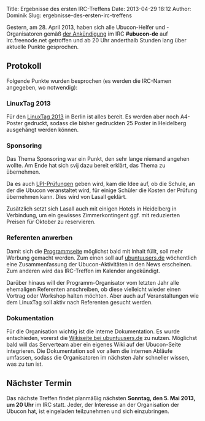 Title: Ergebnisse des ersten IRC-Treffens
Date: 2013-04-29 18:12
Author: Dominik
Slug: ergebnisse-des-ersten-irc-treffens

Gestern, am 28. April 2013, haben sich alle Ubucon-Helfer und
-Organisatoren gemäß [der
Ankündigung](/2013/regelmaessiges-irc-treffen-in-ubucon-de) im IRC
**\#ubucon-de** auf irc.freenode.net getroffen und ab 20 Uhr anderthalb
Stunden lang über aktuelle Punkte gesprochen.


Protokoll
---------


Folgende Punkte wurden besprochen (es werden die IRC-Namen angegeben, wo
notwendig):


### LinuxTag 2013


Für den [LinuxTag 2013](https://www.linuxtag.org/2013/) in Berlin ist
alles bereit. Es werden aber noch A4-Poster gedruckt, sodass die bisher
gedruckten 25 Poster in Heidelberg ausgehängt werden können.


### Sponsoring


Das Thema Sponsoring war ein Punkt, den sehr lange niemand angehen
wollte. Am Ende hat sich svij dazu bereit erklärt, das Thema zu
übernehmen.


Da es auch [LPI-Prüfungen](/2013/lpi-pruefungen-auf-der-ubucon-2013)
geben wird, kam die Idee auf, ob die Schule, an der die Ubucon
veranstaltet wird, für einige Schüler die Kosten der Prüfung übernehmen
kann. Dies wird von Lasall geklärt.


Zusätzlich setzt sich Lasall auch mit einigen Hotels in Heidelberg in
Verbindung, um ein gewisses Zimmerkontingent ggf. mit reduzierten
Preisen für Oktober zu reservieren.


### Referenten anwerben


Damit sich die [Programmseite](/2013/programm) möglichst bald mit Inhalt
füllt, soll mehr Werbung gemacht werden. Zum einen soll auf
[ubuntuusers.de](http://ikhaya.ubuntuusers.de/) wöchentlich eine
Zusammenfassung der Ubucon-Aktivitäten in den News erscheinen. Zum
anderen wird das IRC-Treffen im Kalender angekündigt.


Darüber hinaus will der Programm-Organisator vom letzten Jahr alle
ehemaligen Referenten anschreiben, ob diese vielleicht wieder einen
Vortrag oder Workshop halten möchten. Aber auch auf Veranstaltungen wie
dem LinuxTag soll aktiv nach Referenten gesucht werden.


### Dokumentation


Für die Organisation wichtig ist die interne Dokumentation. Es wurde
entschieden, vorerst die [Wikiseite bei
ubuntuusers.de](http://wiki.ubuntuusers.de/LocoTeam/Ubucon/2013) zu
nutzen. Möglichst bald will das Serverteam aber ein eigenes Wiki auf der
Ubucon-Seite integrieren. Die Dokumentation soll vor allem die internen
Abläufe umfassen, sodass die Organisatoren im nächsten Jahr schneller
wissen, was zu tun ist.


Nächster Termin
---------------


Das nächste Treffen findet planmäßig nächsten **Sonntag, den 5. Mai
2013, um 20 Uhr** im IRC statt. Jeder, der Interesse an der Organisation
der Ubucon hat, ist eingeladen teilzunehmen und sich einzubringen.



